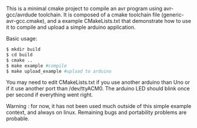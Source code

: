 This is a minimal cmake project to compile an avr program using avr-gcc/avrdude toolchain.
It is composed of a cmake toolchain file (generic-avr-gcc.cmake), and a example CMakeLists.txt that demonstrate how to use it to compile and upload a simple arduino application.

Basic usage:

```sh
$ mkdir build
$ cd build
$ cmake ..
$ make example #compile
$ make upload_example #upload to arduino
```

You may need to edit CMakeLists.txt if you use another arduino than Uno or if it use another port than /dev/ttyACM0.
The arduino LED should blink once per second if everything went right.

Warning : for now, it has not been used much outside of this simple example context, and always on linux.
Remaining bugs and portability problems are probable.

